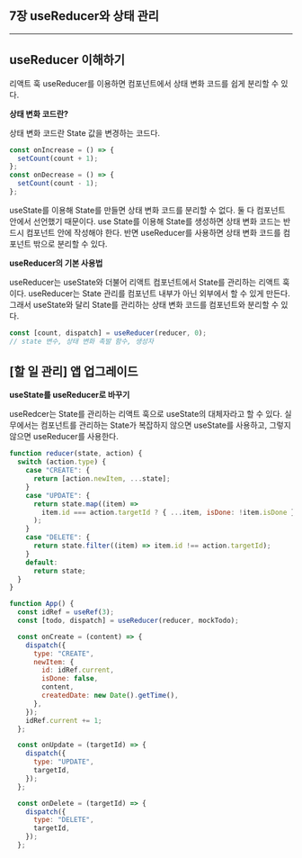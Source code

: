 ## 7장 useReducer와 상태 관리

---

## useReducer 이해하기

리액트 훅 useReducer를 이용하면 컴포넌트에서 상태 변화 코드를 쉽게 분리할 수 있다.

**상태 변화 코드란?**

상태 변화 코드란 State 값을 변경하는 코드다.

```jsx
const onIncrease = () => {
  setCount(count + 1);
};
const onDecrease = () => {
  setCount(count - 1);
};
```

useState를 이용해 State를 만들면 상태 변화 코드를 분리할 수 없다. 둘 다 컴포넌트 안에서 선언했기 때문이다. use State를 이용해 State를 생성하면 상태 변화 코드는 반드시 컴포넌트 안에 작성해야 한다. 반면 useReducer를 사용하면 상태 변화 코드를 컴포넌트 밖으로 분리할 수 있다.

**useReducer의 기본 사용법**

useReducer는 useState와 더불어 리액트 컴포넌트에서 State를 관리하는 리액트 훅이다. useReducer는 State 관리를 컴포넌트 내부가 아닌 외부에서 할 수 있게 만든다. 그래서 useState와 달리 State를 관리하는 상태 변화 코드를 컴포넌트와 분리할 수 있다.

```jsx
const [count, dispatch] = useReducer(reducer, 0);
// state 변수, 상태 변화 촉발 함수, 생성자
```

## [할 일 관리] 앱 업그레이드

**useState를 useReducer로 바꾸기**

useRedcer는 State를 관리하는 리액트 훅으로 useState의 대체자라고 할 수 있다. 실무에서는 컴포넌트를 관리하는 State가 복잡하지 않으면 useState를 사용하고, 그렇지 않으면 useReducer를 사용한다.

```jsx
function reducer(state, action) {
  switch (action.type) {
    case "CREATE": {
      return [action.newItem, ...state];
    }
    case "UPDATE": {
      return state.map((item) =>
        item.id === action.targetId ? { ...item, isDone: !item.isDone } : item
      );
    }
    case "DELETE": {
      return state.filter((item) => item.id !== action.targetId);
    }
    default:
      return state;
  }
}

function App() {
  const idRef = useRef(3);
  const [todo, dispatch] = useReducer(reducer, mockTodo);

  const onCreate = (content) => {
    dispatch({
      type: "CREATE",
      newItem: {
        id: idRef.current,
        isDone: false,
        content,
        createdDate: new Date().getTime(),
      },
    });
    idRef.current += 1;
  };

  const onUpdate = (targetId) => {
    dispatch({
      type: "UPDATE",
      targetId,
    });
  };

  const onDelete = (targetId) => {
    dispatch({
      type: "DELETE",
      targetId,
    });
  };
```
